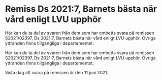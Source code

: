 # Remiss Ds 2021:7, Barnets bästa när vård enligt LVU upphör

Här kan du ta del av svaren från dem som har ombetts svara på remissen S2021/02397, Ds 2021:7, Barnets bästa när vård enligt LVU upphör. Övriga yttranden finns tillgängliga i departementet.

Här kan du ta del av svaren från dem som har ombetts svara på remissen S2021/02397, Ds 2021:7, Barnets bästa när vård enligt LVU upphör. Övriga yttranden finns tillgängliga i departementet.

Sista dag att svara på remissen är den 11 juni 2021.
